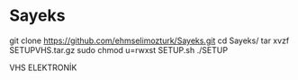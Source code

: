 # Sayeks

git clone https://github.com/ehmselimozturk/Sayeks.git
cd Sayeks/
tar xvzf SETUPVHS.tar.gz
sudo chmod u=rwxst SETUP.sh
./SETUP


VHS ELEKTRONİK
